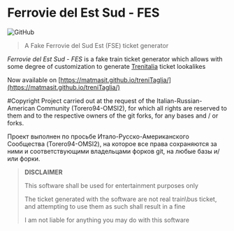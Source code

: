# Ferrovie del Est Sud - FES

![GitHub](https://img.shields.io/github/license/MatMasIt/treniTaglia)


> A Fake Ferrovie del Sud Est (FSE) ticket generator

*Ferrovie del Est Sud - FES* is a fake train ticket generator which allows with some degree of customization to generate [Trenitalia](https://www.trenitalia.com) ticket lookalikes

Now available on [https://matmasit.github.io/treniTaglia/](https://matmasit.github.io/treniTaglia/)

#Copyright
Project carried out at the request of the Italian-Russian-American Community (Torero94-OMSI2), for which all rights are reserved to them and to the respective owners of the git forks, for any bases and / or forks.

Проект выполнен по просьбе Итало-Русско-Американского Сообщества (Torero94-OMSI2), на которое все права сохраняются за ними и соответствующими владельцами форков git, на любые базы и/или форки.

> **DISCLAIMER**
> 
> This software shall be used for entertainment purposes only
> 
> The ticket generated with the software are not real train\bus ticket, and attempting to use them as such shall result in a fine 
> 
> I am not liable for anything you may do with this software

